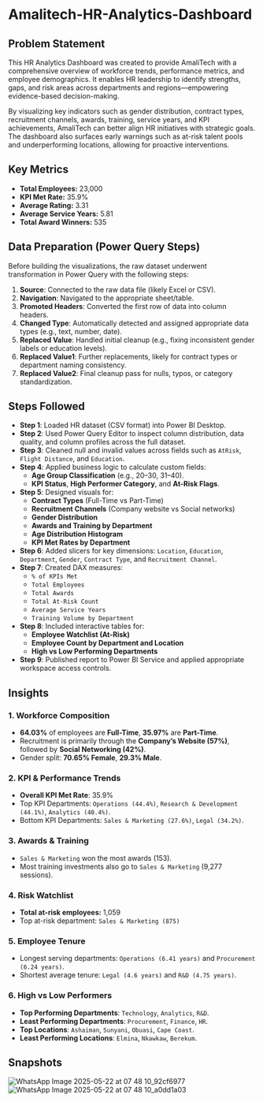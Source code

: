 # Amalitech-HR-Analytics-Dashboard

## Problem Statement

This HR Analytics Dashboard was created to provide AmaliTech with a comprehensive overview of workforce trends, performance metrics, and employee demographics. It enables HR leadership to identify strengths, gaps, and risk areas across departments and regions—empowering evidence-based decision-making.

By visualizing key indicators such as gender distribution, contract types, recruitment channels, awards, training, service years, and KPI achievements, AmaliTech can better align HR initiatives with strategic goals. The dashboard also surfaces early warnings such as at-risk talent pools and underperforming locations, allowing for proactive interventions.

## Key Metrics
 
- **Total Employees:** 23,000  
- **KPI Met Rate:** 35.9%  
- **Average Rating:** 3.31  
- **Average Service Years:** 5.81  
- **Total Award Winners:** 535  

## Data Preparation (Power Query Steps)

Before building the visualizations, the raw dataset underwent transformation in Power Query with the following steps:

1. **Source**: Connected to the raw data file (likely Excel or CSV).
2. **Navigation**: Navigated to the appropriate sheet/table.
3. **Promoted Headers**: Converted the first row of data into column headers.
4. **Changed Type**: Automatically detected and assigned appropriate data types (e.g., text, number, date).
5. **Replaced Value**: Handled initial cleanup (e.g., fixing inconsistent gender labels or education levels).
6. **Replaced Value1**: Further replacements, likely for contract types or department naming consistency.
7. **Replaced Value2**: Final cleanup pass for nulls, typos, or category standardization.

## Steps Followed

- **Step 1**: Loaded HR dataset (CSV format) into Power BI Desktop.
- **Step 2**: Used Power Query Editor to inspect column distribution, data quality, and column profiles across the full dataset.
- **Step 3**: Cleaned null and invalid values across fields such as `AtRisk`, `Flight Distance`, and `Education`.
- **Step 4**: Applied business logic to calculate custom fields:
  - **Age Group Classification** (e.g., 20–30, 31–40).
  - **KPI Status**, **High Performer Category**, and **At-Risk Flags**.
- **Step 5**: Designed visuals for:
  - **Contract Types** (Full-Time vs Part-Time)
  - **Recruitment Channels** (Company website vs Social networks)
  - **Gender Distribution**
  - **Awards and Training by Department**
  - **Age Distribution Histogram**
  - **KPI Met Rates by Department**
- **Step 6**: Added slicers for key dimensions: `Location`, `Education`, `Department`, `Gender`, `Contract Type`, and `Recruitment Channel`.
- **Step 7**: Created DAX measures:
  - `% of KPIs Met`
  - `Total Employees`
  - `Total Awards`
  - `Total At-Risk Count`
  - `Average Service Years`
  - `Training Volume by Department`
- **Step 8**: Included interactive tables for:
  - **Employee Watchlist (At-Risk)**
  - **Employee Count by Department and Location**
  - **High vs Low Performing Departments**
- **Step 9**: Published report to Power BI Service and applied appropriate workspace access controls.

## Insights

### 1. Workforce Composition

- **64.03%** of employees are **Full-Time**, **35.97%** are **Part-Time**.
- Recruitment is primarily through the **Company’s Website (57%)**, followed by **Social Networking (42%)**.
- Gender split: **70.65% Female**, **29.3% Male**.

### 2. KPI & Performance Trends

- **Overall KPI Met Rate**: 35.9%
- Top KPI Departments: `Operations (44.4%)`, `Research & Development (44.1%)`, `Analytics (40.4%)`.
- Bottom KPI Departments: `Sales & Marketing (27.6%)`, `Legal (34.2%)`.

### 3. Awards & Training

- `Sales & Marketing` won the most awards (153).
- Most training investments also go to `Sales & Marketing` (9,277 sessions).

### 4. Risk Watchlist

- **Total at-risk employees:** 1,059
- Top at-risk department: `Sales & Marketing (875)`

### 5. Employee Tenure

- Longest serving departments: `Operations (6.41 years)` and `Procurement (6.24 years)`.
- Shortest average tenure: `Legal (4.6 years)` and `R&D (4.75 years)`.

### 6. High vs Low Performers

- **Top Performing Departments**: `Technology`, `Analytics`, `R&D`.
- **Least Performing Departments**: `Procurement`, `Finance`, `HR`.
- **Top Locations**: `Ashaiman`, `Sunyani`, `Obuasi`, `Cape Coast`.
- **Least Performing Locations**: `Elmina`, `Nkawkaw`, `Berekum`.

## Snapshots


![WhatsApp Image 2025-05-22 at 07 48 10_92cf6977](https://github.com/user-attachments/assets/1536b355-a79b-4f56-b206-c893298bbf0a)![WhatsApp Image 2025-05-22 at 07 48 10_a0dd1a03](https://github.com/user-attachments/assets/46998fc9-1de9-40a9-86f7-33da2811bd9a)



